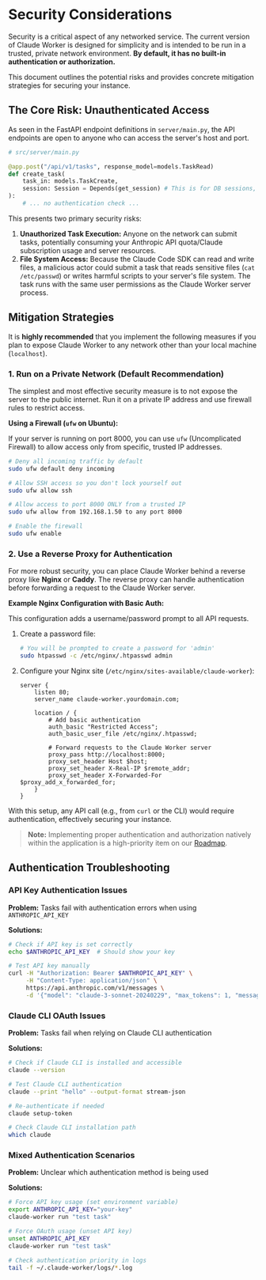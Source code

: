 # Security Considerations

Security is a critical aspect of any networked service. The current version of Claude Worker is designed for simplicity and is intended to be run in a trusted, private network environment. **By default, it has no built-in authentication or authorization.**

This document outlines the potential risks and provides concrete mitigation strategies for securing your instance.

## The Core Risk: Unauthenticated Access

As seen in the FastAPI endpoint definitions in `server/main.py`, the API endpoints are open to anyone who can access the server's host and port.

```python
# src/server/main.py

@app.post("/api/v1/tasks", response_model=models.TaskRead)
def create_task(
    task_in: models.TaskCreate,
    session: Session = Depends(get_session) # This is for DB sessions, NOT security
):
    # ... no authentication check ...
```

This presents two primary security risks:

1.  **Unauthorized Task Execution:** Anyone on the network can submit tasks, potentially consuming your Anthropic API quota/Claude subscription usage and server resources.
2.  **File System Access:** Because the Claude Code SDK can read and write files, a malicious actor could submit a task that reads sensitive files (`cat /etc/passwd`) or writes harmful scripts to your server's file system. The task runs with the same user permissions as the Claude Worker server process.

## Mitigation Strategies

It is **highly recommended** that you implement the following measures if you plan to expose Claude Worker to any network other than your local machine (`localhost`).

### 1. Run on a Private Network (Default Recommendation)

The simplest and most effective security measure is to not expose the server to the public internet. Run it on a private IP address and use firewall rules to restrict access.

**Using a Firewall (`ufw` on Ubuntu):**

If your server is running on port 8000, you can use `ufw` (Uncomplicated Firewall) to allow access only from specific, trusted IP addresses.

```bash
# Deny all incoming traffic by default
sudo ufw default deny incoming

# Allow SSH access so you don't lock yourself out
sudo ufw allow ssh

# Allow access to port 8000 ONLY from a trusted IP
sudo ufw allow from 192.168.1.50 to any port 8000

# Enable the firewall
sudo ufw enable
```

### 2. Use a Reverse Proxy for Authentication

For more robust security, you can place Claude Worker behind a reverse proxy like **Nginx** or **Caddy**. The reverse proxy can handle authentication before forwarding a request to the Claude Worker server.

**Example Nginx Configuration with Basic Auth:**

This configuration adds a username/password prompt to all API requests.

1.  Create a password file:
    ```bash
    # You will be prompted to create a password for 'admin'
    sudo htpasswd -c /etc/nginx/.htpasswd admin
    ```

2.  Configure your Nginx site (`/etc/nginx/sites-available/claude-worker`):
    ```nginx
    server {
        listen 80;
        server_name claude-worker.yourdomain.com;

        location / {
            # Add basic authentication
            auth_basic "Restricted Access";
            auth_basic_user_file /etc/nginx/.htpasswd;

            # Forward requests to the Claude Worker server
            proxy_pass http://localhost:8000;
            proxy_set_header Host $host;
            proxy_set_header X-Real-IP $remote_addr;
            proxy_set_header X-Forwarded-For $proxy_add_x_forwarded_for;
        }
    }
    ```

With this setup, any API call (e.g., from `curl` or the CLI) would require authentication, effectively securing your instance.

> **Note:** Implementing proper authentication and authorization natively within the application is a high-priority item on our [Roadmap](./ROADMAP.md).

## Authentication Troubleshooting

### API Key Authentication Issues

**Problem:** Tasks fail with authentication errors when using `ANTHROPIC_API_KEY`

**Solutions:**
```bash
# Check if API key is set correctly
echo $ANTHROPIC_API_KEY  # Should show your key

# Test API key manually
curl -H "Authorization: Bearer $ANTHROPIC_API_KEY" \
     -H "Content-Type: application/json" \
     https://api.anthropic.com/v1/messages \
     -d '{"model": "claude-3-sonnet-20240229", "max_tokens": 1, "messages": [{"role": "user", "content": "hi"}]}'
```

### Claude CLI OAuth Issues

**Problem:** Tasks fail when relying on Claude CLI authentication

**Solutions:**
```bash
# Check if Claude CLI is installed and accessible
claude --version

# Test Claude CLI authentication  
claude --print "hello" --output-format stream-json

# Re-authenticate if needed
claude setup-token

# Check Claude CLI installation path
which claude
```

### Mixed Authentication Scenarios

**Problem:** Unclear which authentication method is being used

**Solutions:**
```bash
# Force API key usage (set environment variable)
export ANTHROPIC_API_KEY="your-key"
claude-worker run "test task"

# Force OAuth usage (unset API key)
unset ANTHROPIC_API_KEY  
claude-worker run "test task"

# Check authentication priority in logs
tail -f ~/.claude-worker/logs/*.log
```

